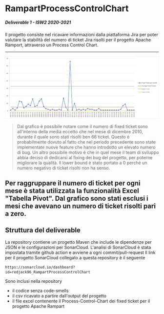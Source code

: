 # RampartProcessControlChart
##### Deliverable 1 - ISW2 2020-2021

Il progetto consiste nel ricavare informazioni dalla piattaforma Jira per poter valutare la
stabilità del numero di ticket Jira risolti per il progetto Apache Ramport, attraverso un Process Control Chart.

---

![Process-Control-Chart-Rampart](pcc.png)
> Dal grafico è possibile notare come il numero di fixed ticket 
> sono all'interno della media eccetto che nel mese di dicembre 2010, 
> durante il quale sono stati risolti ben 66 ticket. Questo è probabilmente dovuto al fatto che
> nel periodo precedente sono state implementate nuove feature che hanno introdotto un elevato 
> numero di bug. Un altro possibile motivo è che in quel mese il team di sviluppo abbia deciso di
> dedicarsi al fixing dei bug del progetto, per poterne migliorare la qualità. Il lower bound è stato 
> portato a 0 perché un numero negativo di ticket risolti non ha senso.

Per raggruppare il numero di ticket per ogni mese è stata utilizzata la funzionalità Excel "Tabella Pivot".
Dal grafico sono stati esclusi i mesi che avevano un numero di ticket risolti pari a zero.
---

## Struttura del deliverable
La repository contiene un progetto Maven che include le dipendenze per JSON e le configurazioni per SonarCloud.
L'analisi di SonarCloud è stata impostata tramite github action e avviene a ogni commit/pull-request
Il link per il progetto SonarCloud collegato a questa repository è il seguente

    https://sonarcloud.io/dashboard?id=redjack96_RampartProcessControlChart

Sono inclusi nella repository
- il codice senza code-smells
- il csv ricavato a partire dall'output del progetto
- il file excel contenente il Process-Control-Chart dei fixed ticket per il progetto Apache Rampart

